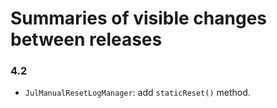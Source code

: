 # Summaries of visible changes between releases

### 4.2
- `JulManualResetLogManager`: add `staticReset()` method.
